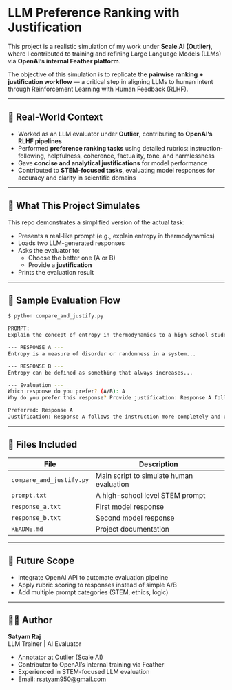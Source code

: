 # LLM Preference Ranking with Justification

This project is a realistic simulation of my work under **Scale AI (Outlier)**, where I contributed to training and refining Large Language Models (LLMs) via **OpenAI’s internal Feather platform**.

The objective of this simulation is to replicate the **pairwise ranking + justification workflow** — a critical step in aligning LLMs to human intent through Reinforcement Learning with Human Feedback (RLHF).

---

## 🧠 Real-World Context

- Worked as an LLM evaluator under **Outlier**, contributing to **OpenAI’s RLHF pipelines**
- Performed **preference ranking tasks** using detailed rubrics: instruction-following, helpfulness, coherence, factuality, tone, and harmlessness
- Gave **concise and analytical justifications** for model performance
- Contributed to **STEM-focused tasks**, evaluating model responses for accuracy and clarity in scientific domains

---

## 📌 What This Project Simulates

This repo demonstrates a simplified version of the actual task:

- Presents a real-like prompt (e.g., explain entropy in thermodynamics)
- Loads two LLM-generated responses
- Asks the evaluator to:
  - Choose the better one (A or B)
  - Provide a **justification**
- Prints the evaluation result

---

## 🧪 Sample Evaluation Flow

```bash
$ python compare_and_justify.py

PROMPT:
Explain the concept of entropy in thermodynamics to a high school student.

--- RESPONSE A ---
Entropy is a measure of disorder or randomness in a system...

--- RESPONSE B ---
Entropy can be defined as something that always increases...

--- Evaluation ---
Which response do you prefer? (A/B): A
Why do you prefer this response? Provide justification: Response A follows the instruction more completely and uses accurate scientific terms.

Preferred: Response A
Justification: Response A follows the instruction more completely and uses accurate scientific terms.
```

---

## 🔧 Files Included

| File | Description |
|------|-------------|
| `compare_and_justify.py` | Main script to simulate human evaluation |
| `prompt.txt` | A high-school level STEM prompt |
| `response_a.txt` | First model response |
| `response_b.txt` | Second model response |
| `README.md` | Project documentation |

---

## 🚀 Future Scope

- Integrate OpenAI API to automate evaluation pipeline
- Apply rubric scoring to responses instead of simple A/B
- Add multiple prompt categories (STEM, ethics, logic)

---

## 👨‍💻 Author

**Satyam Raj**  
LLM Trainer | AI Evaluator  
- Annotator at Outlier (Scale AI)  
- Contributor to OpenAI’s internal training via Feather  
- Experienced in STEM-focused LLM evaluation  
- Email: rsatyam950@gmail.com
